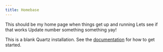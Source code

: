 ```yaml
---
title: Homebase
---
```

This should be my home page when things get up and running
Lets see if that works
Update number something something yay!

This is a blank Quartz installation.
See the [documentation](https://quartz.jzhao.xyz) for how to get started.
